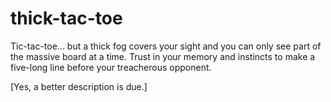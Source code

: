 # thick-tac-toe

Tic-tac-toe... but a thick fog covers your sight and you can only see part of the massive board at a time. Trust in your memory and instincts to make a five-long line before your treacherous opponent.

[Yes, a better description is due.]
